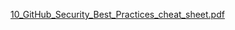 [10_GitHub_Security_Best_Practices_cheat_sheet.pdf](chrome-extension://mhjfbmdgcfjbbpaeojofohoefgiehjai/index.html)
